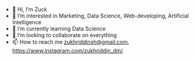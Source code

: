 - 👋 Hi, I’m Zuck
- 👀 I’m interested in Marketing, Data Science, Web-developing, Artificial Intelligence
- 🌱 I’m currently learning Data Science
- 💞️ I’m looking to collaborate on everything
- 📫 How to reach me zukhriddinsh@gmail.com, https://www.instagram.com/zukhriddin_dm/ 

<!---
ZuckHacker/ZuckHacker is a ✨ special ✨ repository because its `README.md` (this file) appears on your GitHub profile.
You can click the Preview link to take a look at your changes.
--->
